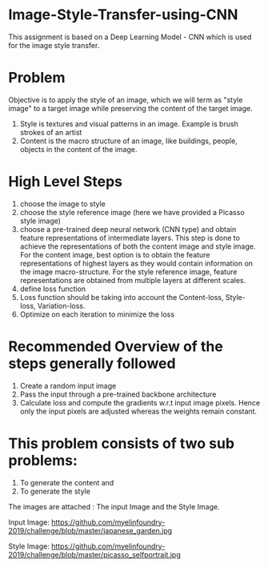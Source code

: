 # Image-Style-Transfer-using-CNN
This assignment is based on a Deep Learning Model - CNN which is used for the image style transfer.

# Problem
Objective is to apply the style of an image, which we will term as "style image" to a target image while preserving the content of the target image.

1. Style is textures and visual patterns in an image. Example is brush strokes of an artist
2. Content is the macro structure of an image, like buildings, people, objects in the content of the image.

# High Level Steps
1. choose the image to style
2. choose the style reference image (here we have provided a Picasso style image)
3. choose a pre-trained deep neural network (CNN type) and obtain feature representations of intermediate layers. This step is done to achieve the representations of both the content image and style image. For the content image, best option is to obtain the feature representations of highest layers as they would contain information on the image macro-structure. For the style reference image, feature representations are obtained from multiple layers at different scales.
4. define loss function
5. Loss function should be taking into account the Content-loss, Style-loss, Variation-loss.
6. Optimize on each iteration to minimize the loss

# Recommended Overview of the steps generally followed
1. Create a random input image
2. Pass the input through a pre-trained backbone architecture
3. Calculate loss and compute the gradients w.r.t input image pixels. Hence only the input pixels are adjusted whereas the weights remain constant.

# This problem consists of two sub problems:
1. To generate the content and
2. To generate the style

The images are attached : The input Image and the Style Image.

Input Image: https://github.com/myelinfoundry-2019/challenge/blob/master/japanese_garden.jpg

Style Image: https://github.com/myelinfoundry-2019/challenge/blob/master/picasso_selfportrait.jpg
